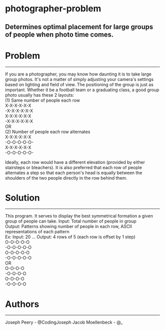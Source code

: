 # photographer-problem
## Determines optimal placement for large groups of people when photo time comes.

# Problem
---
If you are a photographer, you may know how daunting it is to take large group photos. It's not a matter of simply adjusting your camera's settings based on lighting and field of view.
The positioning of the group is just as important. Whether it be a football team or a graduating class, a good group photo usually has these 2 layouts: <br />
(1) Same number of people each row <br />
X-X-X-X-X-X <br />
-X-X-X-X-X-X <br />
X-X-X-X-X-X <br />
-X-X-X-X-X-X <br />
OR <br />
(2) Number of people each row alternates <br />
X-X-X-X-X-X <br />
-O-O-O-O-O- <br />
X-X-X-X-X-X <br />
-O-O-O-O-O- <br />

Ideally, each row would have a different elevation (provided by either stairsteps or bleachers).
It is also preferred that each row of people alternates a step so that each person's head is equally between the shoulders of the two people directly in the row behind them.

# Solution
---
This program. It serves to display the best symmetrical formation a given group of people can take.
Input: Total number of people in group <br />
Output: Patterns showing number of people in each row, ASCII representations of each pattern <br />
Ex: Input: 20 ... Output: 4 rows of 5 (each row is offset by 1 step) <br />
O-O-O-O-O <br />
-O-O-O-O-O <br />
O-O-O-O-O <br />
-O-O-O-O-O <br />
OR <br />
O-O-O-O <br />
-O-O-O-O <br />
O-O-O-O <br />
-O-O-O-O <br />
# Authors
---
Joseph Peery - @CodingJoseph
Jacob Moellenbeck - @_

